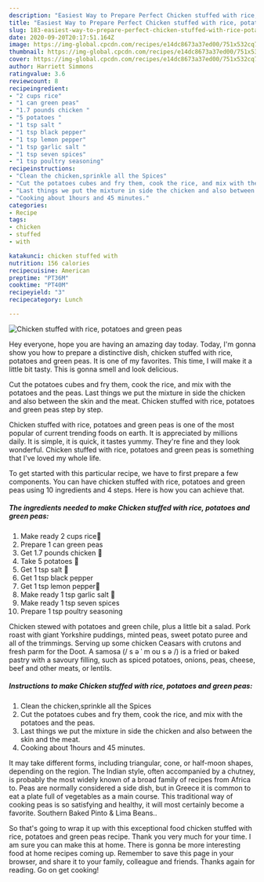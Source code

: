 ```yaml
---
description: "Easiest Way to Prepare Perfect Chicken stuffed with rice, potatoes and green peas"
title: "Easiest Way to Prepare Perfect Chicken stuffed with rice, potatoes and green peas"
slug: 183-easiest-way-to-prepare-perfect-chicken-stuffed-with-rice-potatoes-and-green-peas
date: 2020-09-20T20:17:51.164Z
image: https://img-global.cpcdn.com/recipes/e14dc8673a37ed00/751x532cq70/chicken-stuffed-with-rice-potatoes-and-green-peas-recipe-main-photo.jpg
thumbnail: https://img-global.cpcdn.com/recipes/e14dc8673a37ed00/751x532cq70/chicken-stuffed-with-rice-potatoes-and-green-peas-recipe-main-photo.jpg
cover: https://img-global.cpcdn.com/recipes/e14dc8673a37ed00/751x532cq70/chicken-stuffed-with-rice-potatoes-and-green-peas-recipe-main-photo.jpg
author: Harriett Simmons
ratingvalue: 3.6
reviewcount: 8
recipeingredient:
- "2 cups rice"
- "1 can green peas"
- "1.7 pounds chicken "
- "5 potatoes "
- "1 tsp salt "
- "1 tsp black pepper"
- "1 tsp lemon pepper"
- "1 tsp garlic salt "
- "1 tsp seven spices"
- "1 tsp poultry seasoning"
recipeinstructions:
- "Clean the chicken,sprinkle all the Spices"
- "Cut the potatoes cubes and fry them, cook the rice, and mix with the potatoes and the peas."
- "Last things we put the mixture in side the chicken and also between the skin and the meat."
- "Cooking about 1hours and 45 minutes."
categories:
- Recipe
tags:
- chicken
- stuffed
- with

katakunci: chicken stuffed with 
nutrition: 156 calories
recipecuisine: American
preptime: "PT36M"
cooktime: "PT40M"
recipeyield: "3"
recipecategory: Lunch

---
```



![Chicken stuffed with rice, potatoes and green peas](https://img-global.cpcdn.com/recipes/e14dc8673a37ed00/751x532cq70/chicken-stuffed-with-rice-potatoes-and-green-peas-recipe-main-photo.jpg)

Hey everyone, hope you are having an amazing day today. Today, I'm gonna show you how to prepare a distinctive dish, chicken stuffed with rice, potatoes and green peas. It is one of my favorites. This time, I will make it a little bit tasty. This is gonna smell and look delicious.

Cut the potatoes cubes and fry them, cook the rice, and mix with the potatoes and the peas. Last things we put the mixture in side the chicken and also between the skin and the meat. Chicken stuffed with rice, potatoes and green peas step by step.

Chicken stuffed with rice, potatoes and green peas is one of the most popular of current trending foods on earth. It is appreciated by millions daily. It is simple, it is quick, it tastes yummy. They're fine and they look wonderful. Chicken stuffed with rice, potatoes and green peas is something that I've loved my whole life.


To get started with this particular recipe, we have to first prepare a few components. You can have chicken stuffed with rice, potatoes and green peas using 10 ingredients and 4 steps. Here is how you can achieve that.

<!--inarticleads1-->

##### The ingredients needed to make Chicken stuffed with rice, potatoes and green peas:

1. Make ready 2 cups rice🍚
1. Prepare 1 can green peas
1. Get 1.7 pounds chicken 🐔
1. Take 5 potatoes 🥔
1. Get 1 tsp salt 🧂
1. Get 1 tsp black pepper
1. Get 1 tsp lemon pepper🍋
1. Make ready 1 tsp garlic salt 🧄
1. Make ready 1 tsp seven spices
1. Prepare 1 tsp poultry seasoning


Chicken stewed with potatoes and green chile, plus a little bit a salad. Pork roast with giant Yorkshire puddings, minted peas, sweet potato puree and all of the trimmings. Serving up some chicken Ceasars with crutons and fresh parm for the Doot. A samosa (/ s ə ˈ m oʊ s ə /) is a fried or baked pastry with a savoury filling, such as spiced potatoes, onions, peas, cheese, beef and other meats, or lentils. 

<!--inarticleads2-->

##### Instructions to make Chicken stuffed with rice, potatoes and green peas:

1. Clean the chicken,sprinkle all the Spices
1. Cut the potatoes cubes and fry them, cook the rice, and mix with the potatoes and the peas.
1. Last things we put the mixture in side the chicken and also between the skin and the meat.
1. Cooking about 1hours and 45 minutes.


It may take different forms, including triangular, cone, or half-moon shapes, depending on the region. The Indian style, often accompanied by a chutney, is probably the most widely known of a broad family of recipes from Africa to. Peas are normally considered a side dish, but in Greece it is common to eat a plate full of vegetables as a main course. This traditional way of cooking peas is so satisfying and healthy, it will most certainly become a favorite. Southern Baked Pinto &amp; Lima Beans.. 

So that's going to wrap it up with this exceptional food chicken stuffed with rice, potatoes and green peas recipe. Thank you very much for your time. I am sure you can make this at home. There is gonna be more interesting food at home recipes coming up. Remember to save this page in your browser, and share it to your family, colleague and friends. Thanks again for reading. Go on get cooking!
